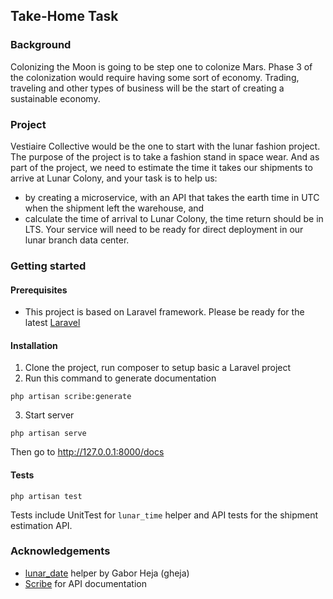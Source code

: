 ## Take-Home Task
### Background
Colonizing the Moon is going to be step one to colonize Mars. Phase 3 of the colonization would
require having some sort of economy.
Trading, traveling and other types of business will be the start of creating a sustainable economy.

### Project
Vestiaire Collective would be the one to start with the lunar fashion project. The purpose of the
project is to take a fashion stand in space wear.
And as part of the project, we need to estimate the time it takes our shipments to arrive at Lunar
Colony, and your task is to help us:
- by creating a microservice, with an API that takes the earth time in UTC when the shipment
  left the warehouse, and
- calculate the time of arrival to Lunar Colony, the time return should be in LTS.
  Your service will need to be ready for direct deployment in our lunar branch data center.

### Getting started
#### Prerequisites
- This project is based on Laravel framework. Please be ready for the latest [Laravel](https://laravel.com)   

#### Installation
1. Clone the project, run composer to setup basic a Laravel project
2. Run this command to generate documentation
```
php artisan scribe:generate
```
3. Start server
```
php artisan serve
```
Then go to http://127.0.0.1:8000/docs 

#### Tests
```
php artisan test
```
Tests include UnitTest for `lunar_time` helper and API tests for the shipment estimation API.

### Acknowledgements
- [lunar_date](https://dev.kakaopor.hu/stuffs/lunar_date.php.txt) helper by Gabor Heja (gheja)
- [Scribe](https://scribe.knuckles.wtf/) for API documentation
